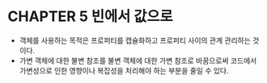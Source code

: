 # CHAPTER 5 빈에서 값으로

- 객체를 사용하는 목적은 프로퍼티를 캡슐화하고 프로퍼티 사이의 관계 관리하는 것이다.
- 가변 객체에 대한 불변 참조를 불변 객체에 대한 가변 참조로 바꿈으로써 코드에서 가변성으로 인한 영향이나 복잡성을 처리해야 하는 부분을 줄일 수 있다.
